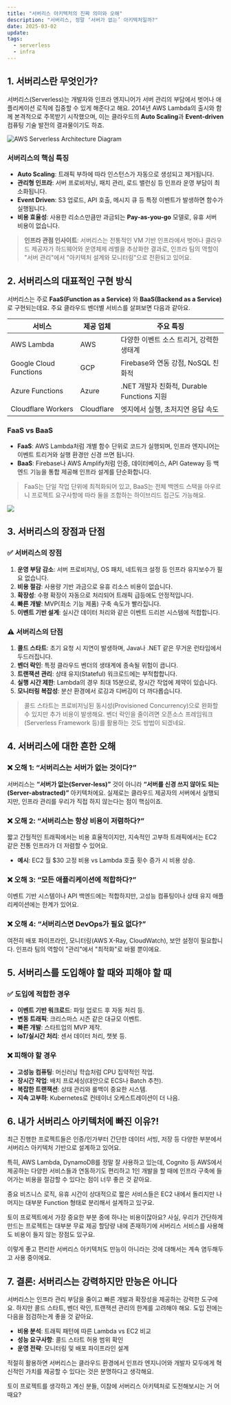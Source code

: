 ```yaml
---
title: "서버리스 아키텍처의 진짜 의미와 오해"
description: "서버리스, 정말 ‘서버가 없는’ 아키텍처일까?"
date: 2025-03-02
update:
tags:
  - serverless
  - infra
---
```


## 1. 서버리스란 무엇인가?

서버리스(Serverless)는 개발자와 인프라 엔지니어가 서버 관리의 부담에서 벗어나 애플리케이션 로직에 집중할 수 있게 해준다고 해요. 2014년 AWS Lambda의 출시와 함께 본격적으로 주목받기 시작했으며, 이는 클라우드의 **Auto Scaling**과 **Event-driven** 컴퓨팅 기술 발전의 결과물이기도 하죠.

![AWS Serverless Architecture Diagram](https://i.imgur.com/oSCGcF2.png)

### 서버리스의 핵심 특징

- **Auto Scaling**: 트래픽 부하에 따라 인스턴스가 자동으로 생성되고 제거됩니다.
- **관리형 인프라**: 서버 프로비저닝, 패치 관리, 로드 밸런싱 등 인프라 운영 부담이 최소화됩니다.
- **Event Driven**: S3 업로드, API 호출, 메시지 큐 등 특정 이벤트가 발생하면 함수가 실행됩니다.
- **비용 효율성**: 사용한 리소스만큼만 과금되는 **Pay-as-you-go** 모델로, 유휴 서버 비용이 없습니다.

> **인프라 관점 인사이트**: 서버리스는 전통적인 VM 기반 인프라에서 벗어나 클라우드 제공자가 하드웨어와 운영체제 레벨을 추상화한 결과로, 인프라 팀의 역할이 "서버 관리"에서 "아키텍처 설계와 모니터링"으로 전환되고 있어요.

## 2. 서버리스의 대표적인 구현 방식

서버리스는 주로 **FaaS(Function as a Service)** 와 **BaaS(Backend as a Service)** 로 구현되는데요. 주요 클라우드 벤더별 서비스를 살펴보면 다음과 같아요.

| 서비스                 | 제공 업체  | 주요 특징                                  |
| ---------------------- | ---------- | ------------------------------------------ |
| AWS Lambda             | AWS        | 다양한 이벤트 소스 트리거, 강력한 생태계   |
| Google Cloud Functions | GCP        | Firebase와 연동 강점, NoSQL 친화적         |
| Azure Functions        | Azure      | .NET 개발자 친화적, Durable Functions 지원 |
| Cloudflare Workers     | Cloudflare | 엣지에서 실행, 초저지연 응답 속도          |

### FaaS vs BaaS

- **FaaS**: AWS Lambda처럼 개별 함수 단위로 코드가 실행되며, 인프라 엔지니어는 이벤트 트리거와 실행 환경만 신경 쓰면 됩니다.
- **BaaS**: Firebase나 AWS Amplify처럼 인증, 데이터베이스, API Gateway 등 백엔드 기능을 통합 제공해 인프라 설계를 단순화합니다.

> FaaS는 단일 작업 단위에 최적화되어 있고, BaaS는 전체 백엔드 스택을 아우르니 프로젝트 요구사항에 따라 둘을 조합하는 하이브리드 접근도 가능해요.

![](https://i.imgur.com/4CDfBZy.png)

## 3. 서버리스의 장점과 단점

### ✅ 서버리스의 장점

1. **운영 부담 감소**: 서버 프로비저닝, OS 패치, 네트워크 설정 등 인프라 유지보수가 필요 없습니다.
2. **비용 절감**: 사용량 기반 과금으로 유휴 리소스 비용이 없습니다.
3. **확장성**: 수평 확장이 자동으로 처리되어 트래픽 급등에도 안정적입니다.
4. **빠른 개발**: MVP(최소 기능 제품) 구축 속도가 빨라집니다.
5. **이벤트 기반 설계**: 실시간 데이터 처리와 같은 이벤트 드리븐 시스템에 적합합니다.

### ⚠️ 서버리스의 단점

1. **콜드 스타트**: 초기 요청 시 지연이 발생하며, Java나 .NET 같은 무거운 런타임에서 두드러집니다.
2. **벤더 락인**: 특정 클라우드 벤더의 생태계에 종속될 위험이 큽니다.
3. **트랜잭션 관리**: 상태 유지(Stateful) 워크로드에는 부적합합니다.
4. **실행 시간 제한**: Lambda의 경우 최대 15분으로, 장시간 작업에 제약이 있습니다.
5. **모니터링 복잡성**: 분산 환경에서 로깅과 디버깅이 더 까다롭습니다.

> 콜드 스타트는 프로비저닝된 동시성(Provisioned Concurrency)으로 완화할 수 있지만 추가 비용이 발생해요. 벤더 락인을 줄이려면 오픈소스 프레임워크(Serverless Framework 등)를 활용하는 것도 방법이 되겠네요.

## 4. 서버리스에 대한 흔한 오해

### ❌ 오해 1: “서버리스는 서버가 없는 것이다?”

서버리스는 **“서버가 없는(Server-less)”** 것이 아니라 **“서버를 신경 쓰지 않아도 되는(Server-abstracted)”** 아키텍처에요. 실제로는 클라우드 제공자의 서버에서 실행되지만, 인프라 관리를 우리가 직접 하지 않는다는 점이 핵심이죠.

### ❌ 오해 2: “서버리스는 항상 비용이 저렴하다?”

짧고 간헐적인 트래픽에서는 비용 효율적이지만, 지속적인 고부하 트래픽에서는 EC2 같은 전통 인프라가 더 저렴할 수 있어요.

- **예시**: EC2 월 $30 고정 비용 vs Lambda 호출 횟수 증가 시 비용 상승.

### ❌ 오해 3: “모든 애플리케이션에 적합하다?”

이벤트 기반 시스템이나 API 백엔드에는 적합하지만, 고성능 컴퓨팅이나 상태 유지 애플리케이션에는 한계가 있어요.

### ❌ 오해 4: “서버리스면 DevOps가 필요 없다?”

여전히 배포 파이프라인, 모니터링(AWS X-Ray, CloudWatch), 보안 설정이 필요합니다. 인프라 팀의 역할이 "관리"에서 "최적화"로 바뀔 뿐이에요.

## 5. 서버리스를 도입해야 할 때와 피해야 할 때

### ✅ 도입에 적합한 경우

- **이벤트 기반 워크로드**: 파일 업로드 후 자동 처리 등.
- **변동 트래픽**: 크리스마스 시즌 같은 대규모 이벤트.
- **빠른 개발**: 스타트업의 MVP 제작.
- **IoT/실시간 처리**: 센서 데이터 처리, 챗봇 등.

### ❌ 피해야 할 경우

- **고성능 컴퓨팅**: 머신러닝 학습처럼 CPU 집약적인 작업.
- **장시간 작업**: 배치 프로세싱(대안으로 ECS나 Batch 추천).
- **복잡한 트랜잭션**: 상태 관리와 롤백이 중요한 시스템.
- **지속 고부하**: Kubernetes로 컨테이너 오케스트레이션이 더 나음.

## 6. 내가 서버리스 아키텍처에 빠진 이유?!

최근 진행한 프로젝트들은 인증/인가부터 간단한 데이터 서빙, 저장 등 다양한 부분에서 서버리스 아키텍처 기반으로 설계하고 있어요.

특히, AWS Lambda, DynamoDB를 정말 잘 사용하고 있는데, Cognito 등 AWS에서 제공하는 다양한 서비스들과 연동하기도 편리하고 1인 개발을 할 때에 인프라 구축에 들어가는 비용을 절감할 수 있다는 점이 너무 좋은 것 같아요.

중요 비즈니스 로직, 유휴 시간이 상대적으로 짧은 서비스들은 EC2 내에서 돌리지만 나머지는 대부분 Function 형태로 분리해서 설계하고 있구요.

토이 프로젝트에서 가장 중요한 부분 중에 하나는 비용이잖아요? 사실, 우리가 간단하게 만드는 프로젝트는 대부분 무료 제공 할당량 내에 존재하기에 서버리스 서비스를 사용해도 비용이 들지 않는 장점도 있구요.

이렇게 좋고 편리한 서버리스 아키텍처도 만능이 아니라는 것에 대해서는 계속 염두해두고 사용 중이에요.

## 7. 결론: 서버리스는 강력하지만 만능은 아니다

서버리스는 인프라 관리 부담을 줄이고 빠른 개발과 확장성을 제공하는 강력한 도구에요. 하지만 콜드 스타트, 벤더 락인, 트랜잭션 관리의 한계를 고려해야 해요. 도입 전에는 다음을 점검하는게 좋을 것 같아요.

- **비용 분석**: 트래픽 패턴에 따른 Lambda vs EC2 비교
- **성능 요구사항**: 콜드 스타트 허용 범위 확인
- **운영 전략**: 모니터링 및 배포 파이프라인 설계

적절히 활용하면 서버리스는 클라우드 환경에서 인프라 엔지니어와 개발자 모두에게 혁신적인 가치를 제공할 수 있다는 것은 분명하다고 생각해요.

토이 프로젝트를 생각하고 계신 분들, 이참에 서버리스 아키텍처로 도전해보시는 거 어때요?

